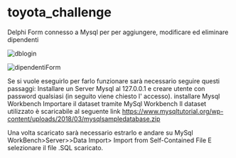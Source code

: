 # toyota_challenge
Delphi Form connesso a Mysql per per aggiungere, modificare ed eliminare dipendenti

![dblogin](https://github.com/JoHassan/toyota_challenge/assets/85934238/1ae70782-ed1c-4a4a-82ea-c38abed389df)

![dipendentiForm](https://github.com/JoHassan/toyota_challenge/assets/85934238/3e861636-8856-4f9f-a57b-d6f6d9332e12)

Se si vuole eseguirlo per farlo funzionare sarà necessario seguire questi passaggi:
Installare un Server Mysql al 127.0.0.1 e creare utente con password qualsiasi (in seguito viene chiesto l' accesso).
installare Mysql Workbench
Importare il dataset tramite MySql Workbench 
Il dataset utilizzato è scaricabile al seguente link
https://www.mysqltutorial.org/wp-content/uploads/2018/03/mysqlsampledatabase.zip

Una volta scaricato sarà necessario estrarlo e andare su 
MySql WorkBench>Server>>Data Import> Import from Self-Contained File
E selezionare il file .SQL scaricato.
